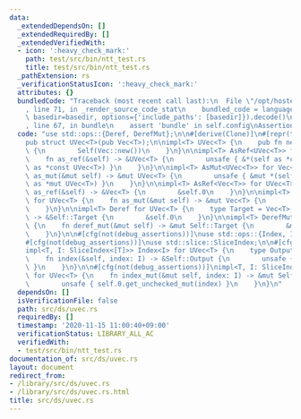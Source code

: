 ```yaml
---
data:
  _extendedDependsOn: []
  _extendedRequiredBy: []
  _extendedVerifiedWith:
  - icon: ':heavy_check_mark:'
    path: test/src/bin/ntt_test.rs
    title: test/src/bin/ntt_test.rs
  _pathExtension: rs
  _verificationStatusIcon: ':heavy_check_mark:'
  attributes: {}
  bundledCode: "Traceback (most recent call last):\n  File \"/opt/hostedtoolcache/Python/3.9.0/x64/lib/python3.9/site-packages/onlinejudge_verify/documentation/build.py\"\
    , line 71, in _render_source_code_stat\n    bundled_code = language.bundle(stat.path,\
    \ basedir=basedir, options={'include_paths': [basedir]}).decode()\n  File \"/opt/hostedtoolcache/Python/3.9.0/x64/lib/python3.9/site-packages/onlinejudge_verify/languages/user_defined.py\"\
    , line 67, in bundle\n    assert 'bundle' in self.config\nAssertionError\n"
  code: "use std::ops::{Deref, DerefMut};\n\n#[derive(Clone)]\n#[repr(transparent)]\n\
    pub struct UVec<T>(pub Vec<T>);\n\nimpl<T> UVec<T> {\n    pub fn new() -> Self\
    \ {\n        Self(Vec::new())\n    }\n}\n\nimpl<T> AsRef<UVec<T>> for Vec<T> {\n\
    \    fn as_ref(&self) -> &UVec<T> {\n        unsafe { &*(self as *const Vec<T>\
    \ as *const UVec<T>) }\n    }\n}\n\nimpl<T> AsMut<UVec<T>> for Vec<T> {\n    fn\
    \ as_mut(&mut self) -> &mut UVec<T> {\n        unsafe { &mut *(self as *mut Vec<T>\
    \ as *mut UVec<T>) }\n    }\n}\n\nimpl<T> AsRef<Vec<T>> for UVec<T> {\n    fn\
    \ as_ref(&self) -> &Vec<T> {\n        &self.0\n    }\n}\n\nimpl<T> AsMut<Vec<T>>\
    \ for UVec<T> {\n    fn as_mut(&mut self) -> &mut Vec<T> {\n        &mut self.0\n\
    \    }\n}\n\nimpl<T> Deref for UVec<T> {\n    type Target = Vec<T>;\n    fn deref(&self)\
    \ -> &Self::Target {\n        &self.0\n    }\n}\n\nimpl<T> DerefMut for UVec<T>\
    \ {\n    fn deref_mut(&mut self) -> &mut Self::Target {\n        &mut self.0\n\
    \    }\n}\n\n#[cfg(not(debug_assertions))]\nuse std::ops::{Index, IndexMut};\n\
    #[cfg(not(debug_assertions))]\nuse std::slice::SliceIndex;\n\n#[cfg(not(debug_assertions))]\n\
    impl<T, I: SliceIndex<[T]>> Index<I> for UVec<T> {\n    type Output = I::Output;\n\
    \    fn index(&self, index: I) -> &Self::Output {\n        unsafe { self.0.get_unchecked(index)\
    \ }\n    }\n}\n\n#[cfg(not(debug_assertions))]\nimpl<T, I: SliceIndex<[T]>> IndexMut<I>\
    \ for UVec<T> {\n    fn index_mut(&mut self, index: I) -> &mut Self::Output {\n\
    \        unsafe { self.0.get_unchecked_mut(index) }\n    }\n}\n"
  dependsOn: []
  isVerificationFile: false
  path: src/ds/uvec.rs
  requiredBy: []
  timestamp: '2020-11-15 11:00:40+09:00'
  verificationStatus: LIBRARY_ALL_AC
  verifiedWith:
  - test/src/bin/ntt_test.rs
documentation_of: src/ds/uvec.rs
layout: document
redirect_from:
- /library/src/ds/uvec.rs
- /library/src/ds/uvec.rs.html
title: src/ds/uvec.rs
---
```

